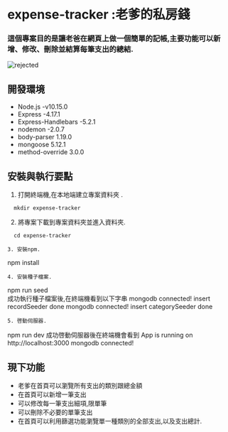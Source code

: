 # expense-tracker :老爹的私房錢

### 這個專案目的是讓老爸在網頁上做一個簡單的記帳,主要功能可以新增、修改、刪除並結算每筆支出的總結.

![rejected](https://github.com/Steavn-Chen/expense-tracker/blob/master/%E8%80%81%E7%88%B8%E7%9A%84%E7%A7%81%E6%88%BF%E9%8C%A2.PNG)

## 開發環境

- Node.js -v10.15.0
- Express -4.17.1
- Express-Handlebars -5.2.1
- nodemon -2.0.7
- body-parser 1.19.0
- mongoose 5.12.1
- method-override 3.0.0

## 安裝與執行要點

1.  打開終端機,在本地端建立專案資料夾 .

```
  mkdir expense-tracker
```

2.  將專案下載到專案資料夾並進入資料夾.

```
  cd expense-tracker

3. 安裝npm.
```

npm install

```
4. 安裝種子檔案.
```

npm run seed  
 成功執行種子檔案後,在終端機看到以下字串
mongodb connected!
insert recordSeeder done
mongodb connected!
insert categorySeeder done

```
5. 啓動伺服器.
```

npm run dev
成功啓動伺服器後在終端機會看到
App is running on http://localhost:3000
mongodb connected!

## 現下功能

- 老爹在首頁可以瀏覽所有支出的類別跟總金額
- 在首頁可以新增一筆支出
- 可以修改每一筆支出細項,限單筆
- 可以刪除不必要的單筆支出
- 在首頁可以利用篩選功能瀏覽單一種類別的全部支出,以及支出總計.
